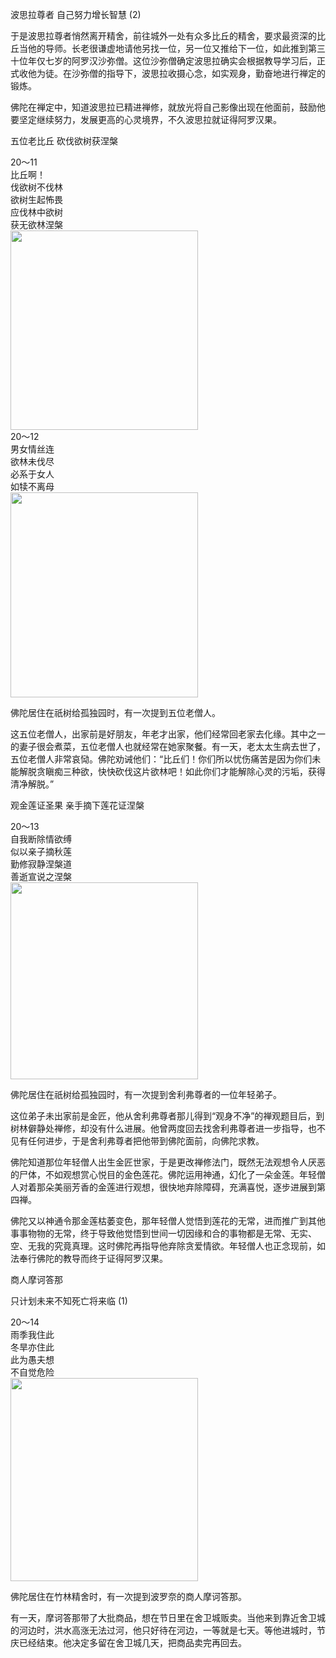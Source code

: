 波思拉尊者 自己努力增长智慧 (2)

于是波思拉尊者悄然离开精舍，前往城外一处有众多比丘的精舍，要求最资深的比丘当他的导师。长老很谦虚地请他另找一位，另一位又推给下一位，如此推到第三十位年仅七岁的阿罗汉沙弥僧。这位沙弥僧确定波思拉确实会根据教导学习后，正式收他为徒。在沙弥僧的指导下，波思拉收摄心念，如实观身，勤奋地进行禅定的锻炼。

佛陀在禅定中，知道波思拉已精进禅修，就放光将自己影像出现在他面前，鼓励他要坚定继续努力，发展更高的心灵境界，不久波思拉就证得阿罗汉果。

五位老比丘 砍伐欲树获涅槃

<div class="e2">
<div>
20～11<br>
 比丘啊！<br>
 伐欲树不伐林<br>
 欲树生起怖畏<br>
 应伐林中欲树<br>
 获无欲林涅槃
</div>
<img src="images/fjj-77-1.jpg" width="300" height="319"/>
</div>

<div class="e2">
<div>
20～12<br>
 男女情丝连<br>
 欲林未伐尽<br>
 必系于女人<br>
 如犊不离母
</div>
<img src="images/fjj-77-2.jpg" width="300" height="328"/>
</div>

佛陀居住在祇树给孤独园时，有一次提到五位老僧人。

这五位老僧人，出家前是好朋友，年老才出家，他们经常回老家去化缘。其中之一的妻子很会煮菜，五位老僧人也就经常在她家聚餐。有一天，老太太生病去世了，五位老僧人非常哀恸。佛陀劝诫他们：“比丘们！你们所以忧伤痛苦是因为你们未能解脱贪瞋痴三种欲，快快砍伐这片欲林吧！如此你们才能解除心灵的污垢，获得清净解脱。”

观金莲证圣果 亲手摘下莲花证涅槃

<div class="e2">
<div>
20～13<br>
 自我断除情欲缚<br>
 似以亲子摘秋莲<br>
 勤修寂静涅槃道<br>
 善逝宣说之涅槃
</div>
<img src="images/fjj-77-3.jpg" width="300" height="315"/>
</div>

佛陀居住在祇树给孤独园时，有一次提到舍利弗尊者的一位年轻弟子。

这位弟子未出家前是金匠，他从舍利弗尊者那儿得到“观身不净”的禅观题目后，到树林僻静处禅修，却没有什么进展。他曾两度回去找舍利弗尊者进一步指导，也不见有任何进步，于是舍利弗尊者把他带到佛陀面前，向佛陀求教。

佛陀知道那位年轻僧人出生金匠世家，于是更改禅修法门，既然无法观想令人厌恶的尸体，不如观想赏心悦目的金色莲花。佛陀运用神通，幻化了一朵金莲。年轻僧人对着那朵美丽芳香的金莲进行观想，很快地弃除障碍，充满喜悦，逐步进展到第四禅。

佛陀又以神通令那金莲枯萎变色，那年轻僧人觉悟到莲花的无常，进而推广到其他事事物物的无常，终于导致他觉悟到世间一切因缘和合的事物都是无常、无实、空、无我的究竟真理。这时佛陀再指导他弃除贪爱情欲。年轻僧人也正念现前，如法奉行佛陀的教导而终于证得阿罗汉果。

商人摩诃答那

只计划未来不知死亡将来临 (1)

<div class="e2">
<div>
20～14<br>
 雨季我住此<br>
 冬旱亦住此<br>
 此为愚夫想<br>
 不自觉危险
</div>
<img src="images/fjj-77-4.jpg" width="300" height="325"/>
</div>

佛陀居住在竹林精舍时，有一次提到波罗奈的商人摩诃答那。

有一天，摩诃答那带了大批商品，想在节日里在舍卫城贩卖。当他来到靠近舍卫城的河边时，洪水高涨无法过河，他只好待在河边，一等就是七天。等他进城时，节庆已经结束。他决定多留在舍卫城几天，把商品卖完再回去。
